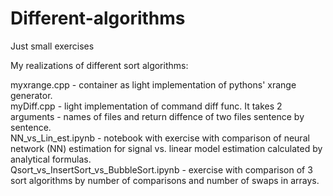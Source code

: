 # Different-algorithms
Just small exercises

My realizations of different sort algorithms:

myxrange.cpp - container as light implementation of pythons' xrange generator. </br>
myDiff.cpp  -  light implementation of command diff func. It takes 2 arguments - names of files and return diffence of two files sentence by sentence. </br>
NN_vs_Lin_est.ipynb  - notebook with exercise with comparison of neural network (NN) estimation for signal vs. linear model estimation calculated by analytical formulas.</br>
Qsort_vs_InsertSort_vs_BubbleSort.ipynb - exercise with comparison of 3 sort algorithms by number of comparisons and number of swaps in arrays. </br>

